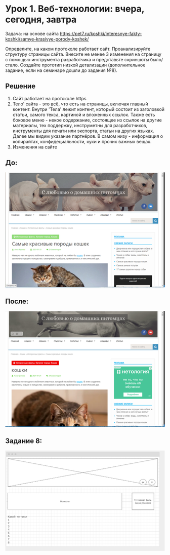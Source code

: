 # Урок 1. Веб-технологии: вчера, сегодня, завтра

Задача: на основе сайта https://pet7.ru/koshki/interesnye-fakty-koshki/samye-krasivye-porody-koshek/

Определите, на каком протоколе работает сайт.
Проанализируйте структуру страницы сайта.
Внесите не менее 3 изменения на страницу с помощью инструмента разработчика и представьте скриншоты было/стало.
Создайте прототип низкой детализации (дополнительное задание, если на семинаре дошли до задания №8).


## Решение

1. Сайт работает на протоколе https
2. Тело' сайта - это всё, что есть на страницы, включая главный контент.
Внутри 'Тела' лежит контент, который состоит из заголовкой статьи, самого текса, картиной и вложенных ссылок. 
Также есть боковое меню - некое содержание, состоящее из ссылок на другие материалы, тех поддержку, инструметны для разработчиков, инструменты для печати или экспорта, статьи на других языках.
Далее мы видим указание партнёров.
В самом низу - информация о копирайтах, конфидециальности, куки и прочих важных вещах.
4. Изменения на сайте 
## До:
![do pic](do.PNG)

## После:
![posle pic](posle.PNG)

## Задание 8:
![kvest8 pic](kvest8.PNG)
